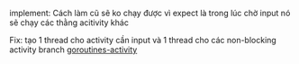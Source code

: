 implement: Cách làm cũ sẽ ko chạy được vì expect là trong lúc chờ input nó sẽ chạy các thằng acitivity khác

Fix: tạo 1 thread cho activity cần input và 1 thread cho các non-blocking activity branch [goroutines-activity](https://github.com/kingstonduy/demo-temporal/tree/goroutines-activities)